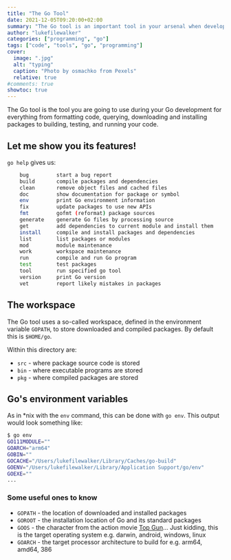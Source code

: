 ```yaml
---
title: "The Go Tool"
date: 2021-12-05T09:20:00+02:00
summary: "The Go tool is an important tool in your arsenal when developing Go programs."
author: "lukefilewalker"
categories: ["programming", "go"]
tags: ["code", "tools", "go", "programming"]
cover:
  image: ".jpg"
  alt: "typing"
  caption: "Photo by osmachko from Pexels"
  relative: true
#comments: true
showtoc: true
---
```


The Go tool is the tool you are going to use during your Go development for everything from formatting code, querying, downloading and installing packages to building, testing, and running your code.

## Let me show you its features!

`go help` gives us:

```bash
	bug         start a bug report
	build       compile packages and dependencies
	clean       remove object files and cached files
	doc         show documentation for package or symbol
	env         print Go environment information
	fix         update packages to use new APIs
	fmt         gofmt (reformat) package sources
	generate    generate Go files by processing source
	get         add dependencies to current module and install them
	install     compile and install packages and dependencies
	list        list packages or modules
	mod         module maintenance
	work        workspace maintenance
	run         compile and run Go program
	test        test packages
	tool        run specified go tool
	version     print Go version
	vet         report likely mistakes in packages
```

## The workspace

The Go tool uses a so-called workspace, defined in the environment variable `GOPATH`, to store downloaded and compiled packages. By default this is `$HOME/go`.

Within this directory are:

- `src` - where package source code is stored
- `bin` - where executable programs are stored
- `pkg` - where compiled packages are stored

## Go's environment variables

As in \*nix with the `env` command, this can be done with `go env`. This output would look something like:

```bash
$ go env
GO111MODULE=""
GOARCH="arm64"
GOBIN=""
GOCACHE="/Users/lukefilewalker/Library/Caches/go-build"
GOENV="/Users/lukefilewalker/Library/Application Support/go/env"
GOEXE=""
...
```

### Some useful ones to know

- `GOPATH` - the location of downloaded and installed packages
- `GOROOT` - the installation location of Go and its standard packages
- `GOOS` - the character from the action movie [Top Gun](https://www.imdb.com/title/tt0092099/ "Top Gun")... Just kidding, this is the target operating system e.g. darwin, android, windows, linux
- `GOARCH` - the target processor architecture to build for e.g. arm64, amd64, 386
